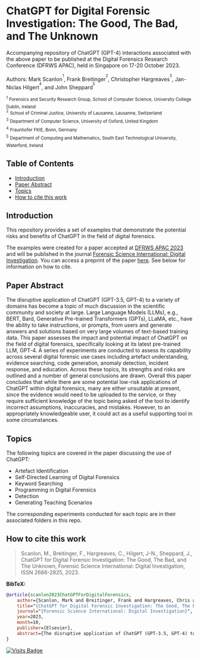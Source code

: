 ChatGPT for Digital Forensic Investigation: The Good, The Bad, and The Unknown
===
Accompanying repository of ChatGPT (GPT-4) interactions associated with the above paper to be published at the Digital Forensics Research Conference (DFRWS APAC), held in Singapore on 17-20 October 2023.

Authors: Mark Scanlon<sup><sup>1</sup></sup>, Frank Breitinger<sup><sup>2</sup></sup>, Christopher Hargreaves<sup><sup>3</sup></sup>, Jan-Niclas Hilgert<sup><sup>4</sup></sup>, and John Sheppard<sup><sup>5</sup></sup>

<sup><sup>1</sup></sup> <sup>Forensics and Security Research Group, School of Computer Science, University College Dublin, Ireland</sup>  
<sup><sup>2</sup></sup> <sup>School of Criminal Justice, University of Lausanne, Lausanne, Switzerland</sup>   
<sup><sup>3</sup></sup> <sup>Department of Computer Science, University of Oxford, United Kingdom</sup>   
<sup><sup>4</sup></sup> <sup>Fraunhofer FKIE, Bonn, Germany</sup>   
<sup><sup>5</sup></sup> <sup>Department of Computing and Mathematics, South East Technological University, Waterford, Ireland</sup> 

## Table of Contents
* [Introduction](#Introduction)
* [Paper Abstract](#Paper-Abstract)
* [Topics](#Topics)
* [How to cite this work](How-to-cite-this-work)

## Introduction

This repository provides a set of examples that demonstrate the potential risks and benefits of ChatGPT in the field of digital forensics. 

The examples were created for a paper accepted at [DFRWS APAC 2023](https://dfrws.org/conferences/dfrws-apac-2023/) and will be published in the journal [Forensic Science International: Digital Investigation](https://www.sciencedirect.com/journal/forensic-science-international-digital-investigation). You can access a preprint of the paper [here](https://github.com/markscanlonucd/ChatGPT-for-Digital-Forensics/blob/main/paper_preprint.pdf). See below for information on how to cite.

## Paper Abstract

The disruptive application of ChatGPT (GPT-3.5, GPT-4) to a variety of domains has become a topic of much discussion in the scientific community and society at large. Large Language Models (LLMs), e.g., BERT, Bard, Generative Pre-trained Transformers (GPTs), LLaMA, etc., have the ability to take instructions, or prompts, from users and generate answers and solutions based on very large volumes of text-based training data. This paper assesses the impact and potential impact of ChatGPT on the field of digital forensics, specifically looking at its latest pre-trained LLM, GPT-4. A series of experiments are conducted to assess its capability across several digital forensic use cases including artefact understanding, evidence searching, code generation, anomaly detection, incident response, and education. Across these topics, its strengths and risks are outlined and a number of general conclusions are drawn. Overall this paper concludes that while there are some potential low-risk applications of ChatGPT within digital forensics, many are either unsuitable at present, since the evidence would need to be uploaded to the service, or they require sufficient knowledge of the topic being asked of the tool to identify incorrect assumptions, inaccuracies, and mistakes. However, to an appropriately knowledgeable user, it could act as a useful supporting tool in some circumstances.

Topics
---
The following topics are covered in the paper discussing the use of ChatGPT:

* Artefact Identification
* Self-Directed Learning of Digital Forensics
* Keyword Searching
* Programming in Digital Forensics
* Detection
* Generating Teaching Scenarios

The corresponding experiments conducted for each topic are in their associated folders in this repo.

## How to cite this work

> Scanlon, M., Breitinger, F., Hargreaves, C., Hilgert, J-N., Sheppard, J., ChatGPT for Digital Forensic Investigation: The Good, The Bad, and The Unknown, Forensic Science International: Digital Investigation, ISSN 2666-2825, 2023.


**BibTeX:**
```BibTeX
@article{scanlon2023ChatGPTForDigitalForensics,
	author={Scanlon, Mark and Breitinger, Frank and Hargreaves, Chris and Hilgert, Jan-Niclas and Sheppard, John},
	title="{ChatGPT for Digital Forensic Investigation: The Good, The Bad, and The Unknown}",
	journal="{Forensic Science International: Digital Investigation}",
	year=2023,
	month=10,
	publisher={Elsevier},
	abstract={The disruptive application of ChatGPT (GPT-3.5, GPT-4) to a variety of domains has become a topic of much discussion in the scientific community and society at large. Large Language Models (LLMs), e.g., BERT, Bard, Generative Pre-trained Transformers (GPTs), LLaMA, etc., have the ability to take instructions, or prompts, from users and generate answers and solutions based on very large volumes of text-based training data. This paper assesses the impact and potential impact of ChatGPT on the field of digital forensics, specifically looking at its latest pre-trained LLM, GPT-4. A series of experiments are conducted to assess its capability across several digital forensic use cases including artefact understanding, evidence searching, code generation, anomaly detection, and education. Across these topics, its strengths and risks are outlined and a number of general conclusions are drawn. Overall this paper concludes that while there are some potential low-risk applications of ChatGPT within digital forensics, many are either unsuitable at present, since the evidence would need to be uploaded to the service, or they require sufficient knowledge of the topic being asked of the tool to identify incorrect assumptions, inaccuracies, and mistakes. However, to an appropriately knowledgeable user, it could act as a useful supporting tool in some circumstances.}
}
```


[![Visits Badge](https://badges.pufler.dev/visits/markscanlonucd/ChatGPT-for-Digital-Forensics)](https://badges.pufler.dev)

